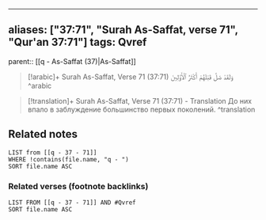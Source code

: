 
---
aliases: ["37:71", "Surah As-Saffat, verse 71", "Qur'an 37:71"]
tags: Qvref
---

parent:: [[q - As-Saffat (37)|As-Saffat]]

> [!arabic]+ Surah As-Saffat, Verse 71 (37:71)
> <span class="quran-arabic">وَلَقَدْ ضَلَّ قَبْلَهُمْ أَكْثَرُ ٱلْأَوَّلِينَ</span>
^arabic

> [!translation]+ Surah As-Saffat, Verse 71 (37:71) - Translation
> До них впало в заблуждение большинство первых поколений.
^translation



## Related notes
```dataview
LIST from [[q - 37 - 71]]
WHERE !contains(file.name, "q - ")
SORT file.name ASC
```

### Related verses (footnote backlinks)
```dataview
LIST FROM [[q - 37 - 71]] AND #Qvref
SORT file.name ASC
```

